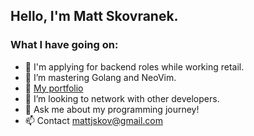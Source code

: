 ## Hello, I'm Matt Skovranek. 

### What I have going on:

- 🔭 I'm applying for backend roles while working retail.
- 🌱 I’m mastering Golang and NeoVim.
- 📂 [My portfolio](https://skovranek.github.io/)
- 🤔 I’m looking to network with other developers.
- 💬 Ask me about my programming journey!
- 📫 Contact mattjskov@gmail.com
